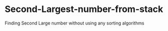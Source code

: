 # Second-Largest-number-from-stack
Finding Second Large number without using any sorting algorithms
